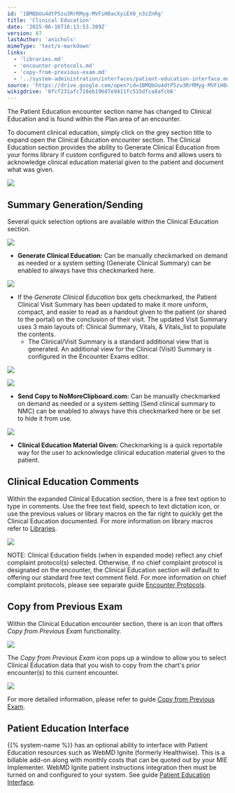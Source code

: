 ```yaml
---
id: '1BMQbUu4dtP5zu3RrRMyg-MVFiH0acXyiEX0_n3zZnRg'
title: 'Clinical Education'
date: '2025-06-16T16:13:53.389Z'
version: 87
lastAuthor: 'anichols'
mimeType: 'text/x-markdown'
links:
  - 'libraries.md'
  - 'encounter-protocols.md'
  - 'copy-from-previous-exam.md'
  - '../system-administration/interfaces/patient-education-interface.md'
source: 'https://drive.google.com/open?id=1BMQbUu4dtP5zu3RrRMyg-MVFiH0acXyiEX0_n3zZnRg'
wikigdrive: '0fcf231afc718eb196d7e9411fc515dfca8afcb6'
---
```

The Patient Education encounter section name has changed to Clinical Education and is found within the Plan area of an encounter.

To document clinical education, simply click on the grey section title to expand open the Clinical Education encounter section. The Clinical Education section provides the ability to Generate Clinical Education from your forms library if custom configured to batch forms and allows users to acknowledge clinical education material given to the patient and document what was given.

![](../clinical-education.assets/60e31fbb67bd10ad8055a8422134fba9.png)

## Summary Generation/Sending

Several quick selection options are available within the Clinical Education section.

![](../clinical-education.assets/1c89f9d11fa0acfe4f0f1cb5f657f4bf.png)

* <strong>Generate Clinical Education:</strong> Can be manually checkmarked on demand as needed or a system setting (Generate Clinical Summary) can be enabled to always have this checkmarked here.

![](../clinical-education.assets/de19abf64e1d296a405b5f21a77c7d2c.png)

* If the <em>Generate Clinical Education</em> box gets checkmarked, the Patient Clinical Visit Summary has been updated to make it more uniform, compact, and easier to read as a handout given to the patient (or shared to the portal) on the conclusion of their visit. The updated Visit Summary uses 3 main layouts of: Clinical Summary, Vitals, & Vitals_list to populate the contents.
    * The Clinical/Visit Summary is a standard additional view that is generated.  An additional view for the Clinical (Visit) Summary is configured in the Encounter Exams editor.

![](../clinical-education.assets/7942fa2ec186e446e6d61b950f956f39.png)

![](../clinical-education.assets/b9afe047a4eb6cc49c710affdbd3d417.png)

* <strong>Send Copy to NoMoreClipboard.com:</strong> Can be manually checkmarked on demand as needed or a system setting (Send clinical summary to NMC) can be enabled to always have this checkmarked here or be set to hide it from use.

![](../clinical-education.assets/4f7755904cf756855591aebc69c12ff2.png)

* <strong>Clinical Education Material Given:</strong>  Checkmarking is a quick reportable way for the user to acknowledge clinical education material given to the patient.

## Clinical Education Comments

Within the expanded Clinical Education section, there is a free text option to type in comments.  Use the free text field, speech to text dictation icon, or use the previous values or library macros on the far right to quickly get the Clinical Education documented.   For more information on library macros refer to [Libraries](libraries.md).

![](../clinical-education.assets/924687d427d082689df56ba93a3bb988.png)

NOTE: Clinical Education fields (when in expanded mode) reflect any chief complaint protocol(s) selected.  Otherwise, if no chief complaint protocol is designated on the encounter, the Clinical Education section will default to offering our standard free text comment field. For more information on chief complaint protocols, please see separate guide [Encounter Protocols](encounter-protocols.md).

## Copy from Previous Exam

Within the Clinical Education encounter section, there is an icon that offers *Copy from Previous Exam* functionality.

![](../clinical-education.assets/cfeda8d666b2a719f781d7274bd625c3.png)

The *Copy from Previous Exam* icon pops up a window to allow you to select Clinical Education data that you wish to copy from the chart's prior encounter(s) to this current encounter.

![](../clinical-education.assets/0e7c87befe56c513e30c5e327443ec07.png)

For more detailed information, please refer to guide [Copy from Previous Exam](copy-from-previous-exam.md#copy-existing-visits).

## Patient Education Interface

{{% system-name %}}  has an optional ability to interface with Patient Education resources such as WebMD Ignite (formerly Healthwise). This is a billable add-on along with monthly costs that can be quoted out by your MIE Implementer. WebMD Ignite patient instructions integration then must be turned on and configured to your system. See guide [Patient Education Interface](../system-administration/interfaces/patient-education-interface.md#patient-education-interface).
